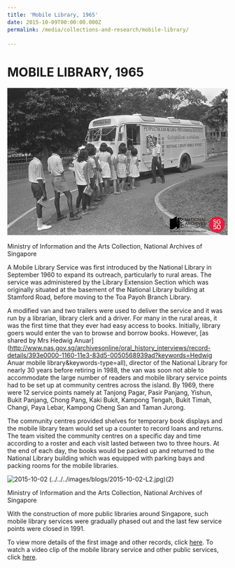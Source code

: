 ```yaml
---
title: 'Mobile Library, 1965'
date: 2015-10-09T00:00:00.000Z
permalink: /media/collections-and-research/mobile-library/

---
```



<iframe id="pxcelframe" src="//t.sharethis.com/a/t_.htm?ver=0.345.16984&amp;cid=c010#rnd=1577950561211&amp;cid=c010&amp;dmn=www.nas.gov.sg&amp;tt=t.dhj&amp;dhjLcy=209&amp;lbl=pxcel&amp;flbl=pxcel&amp;ll=d&amp;ver=0.345.16984&amp;ell=d&amp;cck=__stid&amp;pn=%2Fblogs%2Farchivistpick%2Fmobile-library%2F&amp;qs=na&amp;rdn=www.nas.gov.sg&amp;rpn=%2Fblogs%2Farchivistpick%2F&amp;rqs=na&amp;cc=SG&amp;cont=AS&amp;ipaddr=" style="display: none;"></iframe>

# MOBILE LIBRARY, 1965

![Ministry of Information and the Arts Collection, National Archives of Singapore](../../../images/blogs/2015-10-02-l.jpg)

Ministry of Information and the Arts Collection, National Archives of Singapore

A Mobile Library Service was first introduced by the National Library in September 1960 to expand its outreach, particularly to rural areas. The service was administered by the Library Extension Section which was originally situated at the basement of the National Library building at Stamford Road, before moving to the Toa Payoh Branch Library.

A modified van and two trailers were used to deliver the service and it was run by a librarian, library clerk and a driver. For many in the rural areas, it was the first time that they ever had easy access to books. Initially, library goers would enter the van to browse and borrow books. However, [as shared by Mrs Hedwig Anuar](http://www.nas.gov.sg/archivesonline/oral_history_interviews/record-details/393e0000-1160-11e3-83d5-0050568939ad?keywords=Hedwig Anuar mobile library&keywords-type=all), director of the National Library for nearly 30 years before retiring in 1988, the van was soon not able to accommodate the large number of readers and mobile library service points had to be set up at community centres across the island. By 1969, there were 12 service points namely at Tanjong Pagar, Pasir Panjang, Yishun, Bukit Panjang, Chong Pang, Kaki Bukit, Kampong Tengah, Bukit Timah, Changi, Paya Lebar, Kampong Cheng San and Taman Jurong.

The community centres provided shelves for temporary book displays and the mobile library team would set up a counter to record loans and returns. The team visited the community centres on a specific day and time according to a roster and each visit lasted between two to three hours. At the end of each day, the books would be packed up and returned to the National Library building which was equipped with parking bays and packing rooms for the mobile libraries.

![2015-10-02 (../../../images/blogs/2015-10-02-L2.jpg)(2)](http://www.nas.gov.sg/blogs/archivistpick/wp-content/uploads/2015/09/2015-10-02-L2.jpg)

Ministry of Information and the Arts Collection, National Archives of Singapore

With the construction of more public libraries around Singapore, such mobile library services were gradually phased out and the last few service points were closed in 1991.

To view more details of the first image and other records, click [here](http://www.nas.gov.sg/archivesonline/photographs/record-details/c3e05914-1161-11e3-83d5-0050568939ad). To watch a video clip of the mobile library service and other public services, click [here](http://www.nas.gov.sg/archivesonline/audiovisual_records/record-details/457a5f1f-1164-11e3-83d5-0050568939ad).